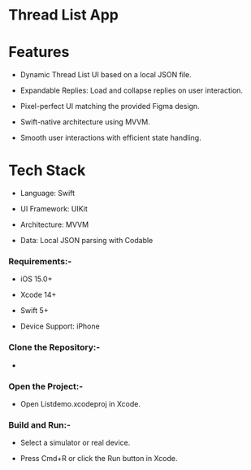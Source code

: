 # Thread List App

# Features
- Dynamic Thread List UI based on a local JSON file.

- Expandable Replies: Load and collapse replies on user interaction.

- Pixel-perfect UI matching the provided Figma design.

- Swift-native architecture using MVVM.

- Smooth user interactions with efficient state handling.

# Tech Stack
- Language: Swift

- UI Framework: UIKit

- Architecture: MVVM 

- Data: Local JSON parsing with Codable


### Requirements:-
- iOS 15.0+

- Xcode 14+

- Swift 5+

- Device Support: iPhone


### Clone the Repository:-
- 


### Open the Project:-
- Open Listdemo.xcodeproj in Xcode.


### Build and Run:-
- Select a simulator or real device.

- Press Cmd+R or click the Run button in Xcode.
